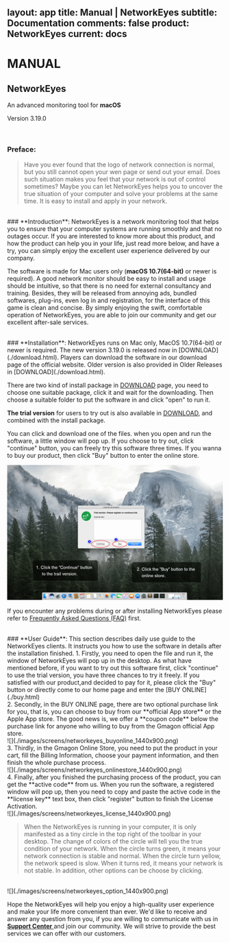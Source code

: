 layout: app
title: Manual | NetworkEyes
subtitle: Documentation
comments: false
product: NetworkEyes
current: docs
---

# MANUAL
## NetworkEyes
An advanced monitoring tool for **macOS**

Version 3.19.0


<br>

 ### **Preface**:

>Have you ever found that the logo of network connection is normal, but you still cannot open your wen page or send out your email. Does such situation makes you feel that your network is out of control sometimes? Maybe you can let NetworkEyes helps you to uncover the true situation of your computer and solve your problems at the same time. It is easy to install and apply in your network.


<br>
 ### **Introduction**:
NetworkEyes is a network monitoring tool that helps you to ensure that your computer systems are running smoothly and that no outages occur. 
If you are interested to know more about this product, and how the product can help you in your life, just read more below, and have a try, you can simply enjoy the excellent user experience delivered by our company.

The software is made for Mac users only (**macOS 10.7(64-bit)** or newer is required). A good network monitor should be easy to install and usage should be intuitive, so that there is no need for external consultancy and training. Besides, they will be released from annoying ads, bundled softwares, plug-ins, even log in and registration, for the interface of this game is clean and concise. By simply enjoying the swift, comfortable operation of NetworkEyes, you are able to join our community and get our excellent after-sale services.  

<br>
### **Installation**:
NetworkEyes runs on Mac only, MacOS 10.7(64-bit) or newer is required. The new version 3.19.0 is released now in [DOWNLOAD](./download.html).  Players can download the software in our download page of the official website. Older version is also provided in Older Releases in [DOWNLOAD](./download.html). 


There are two kind of install package in [DOWNLOAD](./download.html) page, you need to choose one suitable package, click it and wait for the downloading. Then choose a suitable folder to put the software in and click "open" to run it.   

**The trial version** for users to try out is also available in [DOWNLOAD](./download.html), and combined with the install package.


 You can click and download one of the files. when you open and run the software, a little window will pop up. If you choose to try out, click "continue" button, you can freely try this software three times. If you wanna to buy our product, then click "Buy" button to enter the online store. 

![](./images/screens/networkeyes_trail_1440x900.png) 

If you encounter any problems during or after installing NetworkEyes please refer to [Frequently Asked Questions (FAQ)](./faq.html) first.


<br>
### **User Guide**:
This section describes daily use guide to the NetworkEyes clients. It instructs you how to use the software in details after the installation finished.
1. Firstly, you need to open the file and run it, the window of NetworkEyes will pop up in the desktop.  As what have mentioned before, if you want to try out this software first, click "continue" to use the trial version, you have three chances to try it freely. If you satisfied with our product,and decided to pay for it, please click the "Buy" button or directly come to our home page and enter the [BUY ONLINE](./buy.html)
<br>
2. Secondly, in the BUY ONLINE page, there are two optional purchase link for you, that is, you can choose to buy from our **official App store** or the Apple App store. The good news is, we offer a **coupon code** below the purchase link for anyone who willing to buy from the Gmagon official App store. 
<br>
![](./images/screens/networkeyes_buyonline_1440x900.png) 
<br>
3. Thirdly, in the Gmagon Online Store, you need to put the product in your cart, fill the Billing Information, choose your payment information, and then finish the whole purchase process.
<br>
![](./images/screens/networkeyes_onlinestore_1440x900.png) 
<br>
4. Finally, after you finished the purchasing process of the product, you can get the **active code** from us. When you run the software, a registered window will pop up, then you need to copy and paste the active code in the **license key** text box, then click "register" button to finish the License Activation.
<br>
![](./images/screens/networkeyes_license_1440x900.png)  
<br>

>When the NetworkEyes is running in your computer, it is only manifested as a tiny circle in the top right of the toolbar in your desktop. The change of colors of the circle will tell you the true condition of your network. When the circle turns green, it means your network connection is stable and normal. When the circle turn yellow, the network speed is slow. When it turns red, it means your network is not stable. In addition, other options can be choose by clicking.
<br>
![](./images/screens/networkeyes_option_1440x900.png)  
<br>


Hope the NetworkEyes will help you enjoy a high-quality user experience and make your life more convenient than ever. We'd like to receive and answer any question from you, if you are willing to communicate with us in <a href="https://gitter.im/Gmagon/support" target="_blank"> <strong>Support Center</strong> </a> and join our community. We will strive to provide the best services we can offer with our customers. 
